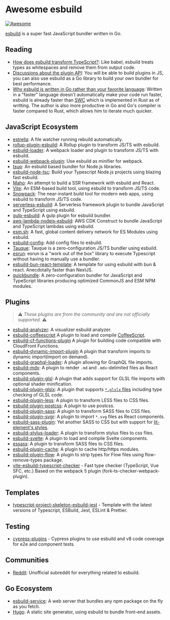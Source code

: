 # Awesome esbuild

[![Awesome](https://awesome.re/badge-flat.svg)](https://awesome.re)

[esbuild](https://github.com/evanw/esbuild) is a super fast JavaScript bundler written in Go.

## Reading

- [How does esbuild transform TypeScript?](https://github.com/evanw/esbuild/issues/101#issuecomment-626239597): Like babel, esbuild treats types as whitespaces and remove them from output code.
- [Discussions about the plugin API](https://github.com/evanw/esbuild/issues/111): You will be able to build plugins in JS, you can also use esbuild as a Go library to build your own bundler for best performance.
- [Why esbuild is written in Go rather than your favorite language](https://news.ycombinator.com/item?id=22336119): Written in a "faster" language doesn't automatically make your code run faster, esbuild is already faster than [SWC](https://github.com/swc-project/swc) which is implemented in Rust as of writting. The author is also more productive in Go and Go's compiler is faster compared to Rust, which allows him to iterate much quicker.

## JavaScript Ecosystem

- [estrella](https://github.com/rsms/estrella): A file watcher running rebuild automatically.
- [rollup-plugin-esbuild](https://github.com/egoist/rollup-plugin-esbuild): A Rollup plugin to transform JS/TS with esbuild.
- [esbuild-loader](https://github.com/egoist/esbuild-loader): A webpack loader and plugin to transform JS/TS with esbuild.
- [esbuild-webpack-plugin](https://github.com/sorrycc/esbuild-webpack-plugin): Use esbuild as minifier for webpack.
- [tsup](https://github.com/egoist/tsup): An esbuild based bundler for Node.js libraries.
- [esbuild-node-tsc](https://github.com/a7ul/esbuild-node-tsc): Build your Typescript Node.js projects using blazing fast esbuild.
- [Maho](https://github.com/egoist/maho): An attempt to build a SSR framework with esbuild and React.
- [Vite](https://github.com/vitejs/vite): An ESM-based build tool, using esbuild to transform JS/TS code.
- [Snowpack](https://github.com/pikapkg/snowpack): The near-instant build tool for modern web apps, using esbuild to transform JS/TS code.
- [serverless-esbuild](https://github.com/floydspace/serverless-esbuild): A Serverless framework plugin to bundle JavaScript and TypeScript using esbuild.
- [gulp-esbuild](https://github.com/ym-project/gulp-esbuild): A gulp plugin for esbuild bundler.
- [aws-lambda-nodejs-esbuild](https://github.com/floydspace/aws-lambda-nodejs-esbuild): AWS CDK Construct to bundle JavaScript and TypeScript lambdas using esbuild.
- [esm.sh](https://github.com/postui/esm.sh): A fast, global content delivery network for ES Modules using esbuild.
- [esbuild-config](https://github.com/bpierre/esbuild-config): Add config files to esbuild.
- [Tauque](https://github.com/CTNicholas/tauque): Tauque is a zero-configuration JS/TS bundler using esbuild.
- [esrun](https://github.com/digital-loukoum/esrun): esrun is a "work out of the box" library to execute Typescript without having to manually use a bundler.
- [esbuild-bun-react-template](https://github.com/Alex-Neo-Projects/esbuild-bun-react-template): A template for using esbuild with bun & react. Anecdotally faster than NextJS.
- [quickbundle](https://github.com/adbayb/quickbundle): A zero-configuration bundler for JavaScript and TypeScript libraries producing optimized CommonJS and ESM NPM modules.

## Plugins

> ⚠️ _These plugins are from the community and are not officially supported._ ⚠️

- [esbuild-analyzer](https://github.com/shuoshubao/esbuild-analyzer): A visualizer esbuild analyzer.
- [esbuild-coffeescript](https://github.com/johnie/esbuild-coffeescript) A plugin to load and compile [CoffeeScript](https://coffeescript.org/).
- [esbuild-cf-functions-plugin](https://github.com/BeeeQueue/esbuild-cf-functions-plugin) A plugin for building code compatible with CloudFront Functions.
- [esbuild-dynamic-import-plugin](https://github.com/thx/gogocode/tree/main/packages/esbuild-import-plugin) A plugin that transform imports to dynamic import(import on demand).
- [esbuild-graphql-loader](https://github.com/luckycatfactory/esbuild-graphql-loader): A plugin allowing for GraphQL file imports.
- [esbuild-mdx](https://github.com/zaydek/esbuild-mdx): A plugin to render `.md` and `.mdx`-delimited files as React components.
- [esbuild-plugin-glsl](https://github.com/vanruesc/esbuild-plugin-glsl): A plugin that adds support for GLSL file imports with optional shader minification.
- [esbuild-plugin-glslx](https://github.com/evanw/esbuild-plugin-glslx): A plugin that supports [`*.glslx` files](http://evanw.github.io/glslx/) including type checking of GLSL code.
- [esbuild-plugin-less](https://github.com/iam-medvedev/esbuild-plugin-less): A plugin to transform LESS files to CSS files.
- [esbuild-plugin-postcss](https://github.com/deanc/esbuild-plugin-postcss): A plugin to use postcss.
- [esbuild-plugin-sass](https://github.com/koluch/esbuild-plugin-sass/): A plugin to transform SASS files to CSS files.
- [esbuild-plugin-svgr](https://github.com/kazijawad/esbuild-plugin-svgr): A plugin to import `*.svg` files as React components.
- [esbuild-sass-plugin](https://github.com/glromeo/esbuild-sass-plugin/): Yet another SASS to CSS but with support for [lit-element's styles](https://lit-element.polymer-project.org/guide/styles).
- [esbuild-stylus-loader](https://github.com/ym-project/esbuild-stylus-loader): A plugin to transform stylus files to css files.
- [esbuild-svelte](https://github.com/EMH333/esbuild-svelte): A plugin to load and compile Svelte components.
- [essass](https://github.com/fayismahmood/sassEs/): A plugin to transform SASS files to CSS files.
- [esbuild-plugin-cache](https://github.com/dalcib/esbuild-plugin-cache): A plugin to cache http/https modules.
- [esbuild-plugin-flow](https://github.com/dalcib/esbuild-plugin-flow): A plugin to strip types for Flow files using flow-remove-types package.
- [vite-esbuild-typescript-checker](https://github.com/time4dev/vite-esbuild-typescript-checker) - Fast type checker (TypeScript, Vue SFC, etc.) Based on the webpack 5 plugin (fork-ts-checker-webpack-plugin).

## Templates

- [typescript-project-skeleton-esbuild-jest](https://github.com/permafrost-dev/typescript-project-skeleton-esbuild-jest) - Template with the latest versions of Typescript, ESBuild, Jest, ESLint & Prettier.

## Testing

- [cypress-plugins](https://github.com/glromeo/cypress-plugins) - Cypress plugins to use esbuild and v8 code coverage for e2e and component tests.

## Communities

- [Reddit](https://www.reddit.com/r/esbuild/): Unofficial subreddit for everything related to esbuild.

## Go Ecosystem

- [esbuild-service](https://github.com/egoist/esbuild-service): A web server that bundles any npm package on the fly as you fetch.
- [Hugo](https://gohugo.io/): A static site generator, using esbuild to bundle front-end assets.
